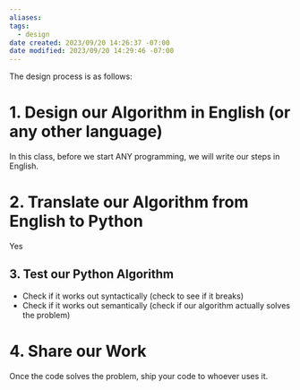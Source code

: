 ```yaml
---
aliases: 
tags:
  - design
date created: 2023/09/20 14:26:37 -07:00
date modified: 2023/09/20 14:29:46 -07:00
---
```

The design process is as follows:

# 1. Design our Algorithm in English (or any other language)

In this class, before we start ANY programming, we will write our steps in English.

# 2. Translate our Algorithm from English to Python

Yes

## 3. Test our Python Algorithm

- Check if it works out syntactically (check to see if it breaks)
- Check if it works out semantically (check if our algorithm actually solves the problem)

# 4. Share our Work

Once the code solves the problem, ship your code to whoever uses it.